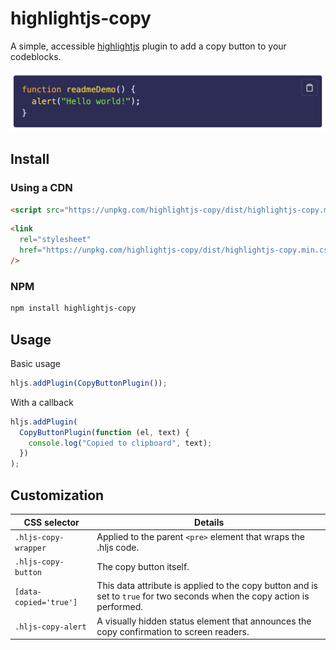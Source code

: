 # highlightjs-copy

A simple, accessible [highlightjs](https://github.com/highlightjs/highlight.js) plugin to add a copy button to your codeblocks.

![](./assets/preview.png)

## Install

### Using a CDN

```html
<script src="https://unpkg.com/highlightjs-copy/dist/highlightjs-copy.min.js"></script>
```

```html
<link
  rel="stylesheet"
  href="https://unpkg.com/highlightjs-copy/dist/highlightjs-copy.min.css"
/>
```

### NPM

```bash
npm install highlightjs-copy
```

## Usage

Basic usage

```javascript
hljs.addPlugin(CopyButtonPlugin());
```

With a callback

```javascript
hljs.addPlugin(
  CopyButtonPlugin(function (el, text) {
    console.log("Copied to clipboard", text);
  })
);
```

## Customization

| CSS selector           | Details                                                                                                                   |
| ---------------------- | ------------------------------------------------------------------------------------------------------------------------- |
| `.hljs-copy-wrapper`   | Applied to the parent `<pre>` element that wraps the .hljs code.                                                          |
| `.hljs-copy-button`    | The copy button itself.                                                                                                   |
| `[data-copied='true']` | This data attribute is applied to the copy button and is set to `true` for two seconds when the copy action is performed. |
| `.hljs-copy-alert`     | A visually hidden status element that announces the copy confirmation to screen readers.                                  |
